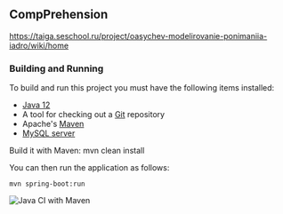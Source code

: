 ## CompPrehension

https://taiga.seschool.ru/project/oasychev-modelirovanie-ponimaniia-iadro/wiki/home

### Building and Running

To build and run this project you must have the following items installed:

+ [Java 12](http://www.oracle.com/technetwork/java/javase/downloads/index.html)
+ A tool for checking out a [Git](http://git-scm.com/) repository
+ Apache's [Maven](http://maven.apache.org/index.html)
+ [MySQL server](https://dev.mysql.com/downloads/mysql/)

Build it with Maven:
    mvn clean install

You can then run the application as follows:

    mvn spring-boot:run

![Java CI with Maven](https://github.com/procudin/OntoQuiz/workflows/Java%20CI%20with%20Maven/badge.svg)

